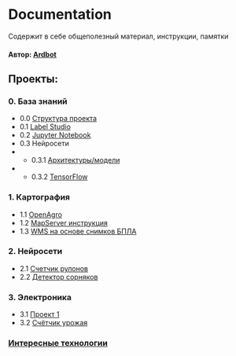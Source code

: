 # Documentation
Содержит в себе общеполезный материал, инструкции, памятки
#### Автор: [Ardbot]()

## Проекты:
### 0. База знаний
+ 0.0 [Структура проекта](/knowledgeBase/ProjectStructure.md)
+ 0.1 [Label Studio](/knowledgeBase/LabelStudio.md)
+ 0.2 [Jupyter Notebook](/knowledgeBase/JupyterNotebook.md)
+ 0.3 Нейросети
+ + 0.3.1 [Архитектуры/модели](/knowledgeBase/neuralNetwork/models.md) 
+ + 0.3.2 [TensorFlow](/knowledgeBase/TensorFlow.md)


### 1. Картография
+ 1.1 [OpenAgro]()
+ 1.2 [MapServer инструкция](/knowledgeBase/mapServer.md)
+ 1.3 [WMS на основе снимков БПЛА]()

### 2. Нейросети
+ 2.1 [Счетчик рулонов](https://github.com/Ardbot/CounterRoll) 
+ 2.2 [Детектор сорняков]()

### 3.  Электроника
+ 3.1 [Проект 1]()
+ 3.2 [Счётчик урожая](https://github.com/Ardbot/harvestCounter)

### [Интересные технологии](/listTech.md)